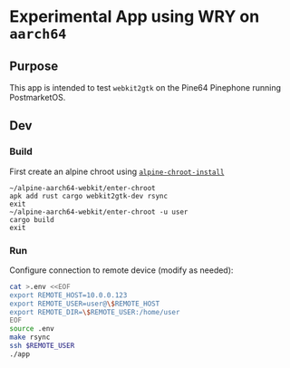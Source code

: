 
# Experimental App using WRY on `aarch64`

## Purpose

This app is intended to test `webkit2gtk` on the Pine64 Pinephone running PostmarketOS.

## Dev

### Build

First create an alpine chroot using [`alpine-chroot-install`](https://github.com/alpinelinux/alpine-chroot-install)

```
~/alpine-aarch64-webkit/enter-chroot
apk add rust cargo webkit2gtk-dev rsync
exit
~/alpine-aarch64-webkit/enter-chroot -u user
cargo build
exit
```

### Run

Configure connection to remote device (modify as needed):

```sh
cat >.env <<EOF
export REMOTE_HOST=10.0.0.123
export REMOTE_USER=user@\$REMOTE_HOST
export REMOTE_DIR=\$REMOTE_USER:/home/user
EOF
source .env
make rsync
ssh $REMOTE_USER
./app
```
